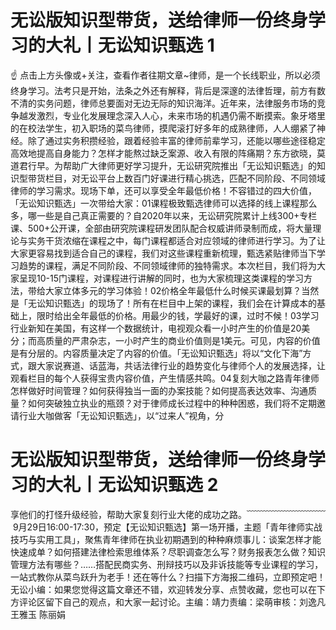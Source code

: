 # 无讼版知识型带货，送给律师一份终身学习的大礼丨无讼知识甄选 1

☝ 点击上方头像或+关注，查看作者往期文章~律师，是一个长线职业，所以必须终身学习。法考只是开始，法条之外还有解释，背后是深邃的法律哲理，前方有数不清的实务问题，律师总要面对无边无际的知识海洋。近年来，法律服务市场的竞争越发激烈，专业化发展理念深入人心，未来市场的机遇仍需不断摸索。象牙塔里的在校法学生，初入职场的菜鸟律师，摸爬滚打好多年的成熟律师，人人绷紧了神经。除了通过实务积攒经验，跟着经验丰富的律师前辈学习，还能以哪些途径稳定高效地提高自身能力？怎样才能熬过缺乏案源、收入有限的阵痛期？东方欲晓，莫道君行早。为帮助广大律师更好学习提升，无讼研究院推出「无讼知识甄选」的知识型带货栏目，对无讼平台上数百门好课进行精心挑选，匹配不同阶段、不同领域律师的学习需求。现场下单，还可以享受全年最低价格！不容错过的四大价值，「无讼知识甄选」一次带给大家：01课程极致甄选律师可以选择的线上课程那么多，哪一些是自己真正需要的？自2020年以来，无讼研究院累计上线300+专栏课、500+公开课，全部由研究院课程研发团队配合权威讲师录制而成，将大量理论与实务干货浓缩在课程之中，每门课程都适合对应领域的律师进行学习。为了让大家更容易找到适合自己的课程，我们对这些课程重新梳理，甄选紧贴律师当下学习趋势的课程，满足不同阶段、不同领域律师的独特需求。本次栏目，我们将为大家呈现10-15门课程，对课程进行讲解的同时，也为大家梳理这类课程的学习方法，带给大家立体多元的学习体验！02价格全年最低什么时候买课最划算？当然是「无讼知识甄选」的现场了！所有在栏目中上架的课程，我们会在计算成本的基础上，限时给出全年最低的价格。用最少的钱，学最好的课，过时不候！03学习行业新知在美国，有这样一个数据统计，电视观众看一小时产生的价值是20美分；而高质量的严肃杂志，一小时产生的商业价值则是1美元。可见，内容的价值是有分层的。内容质量决定了内容的价值。「无讼知识甄选」将以“文化下海”方式，跟大家说赛道、话蓝海，共话法律行业的趋势变化与律师个人的发展选择，让观看栏目的每个人获得宝贵内容价值，产生情感共鸣。04复刻大咖之路青年律师怎样做好时间管理？如何获得独当一面的办案技能？如何提高表达效率、沟通质量？如何突破独立执业的瓶颈？对于律师成长过程中的种种困惑，我们将不定期邀请行业大咖做客「无讼知识甄选」，以“过来人”视角，分

# 无讼版知识型带货，送给律师一份终身学习的大礼丨无讼知识甄选 2

享他们的打怪升级经验，帮助大家复刻行业大佬的成功之路。﹋﹋﹋﹋﹋﹋﹋﹋﹋  9月29日16:00-17:30，预定【无讼知识甄选】第一场开播，主题「青年律师实战技巧与实用工具」，聚焦青年律师在执业初期遇到的种种麻烦事儿：谈案怎样才能快速成单？如何搭建法律检索思维体系？尽职调查怎么写？财务报表怎么做？知识管理方法有哪些？……搭配民商实务、刑辩技巧以及非诉技能等专业课程的学习，一站式教你从菜鸟跃升为老手！还在等什么？扫描下方海报二维码，立即预定吧！无讼小编：如果您觉得这篇文章还不错，欢迎转发分享、点赞收藏，您也可以在下方评论区留下自己的观点，和大家一起讨论。主编：靖力责编：梁萌审核：刘逸凡 王雅玉 陈丽娟

